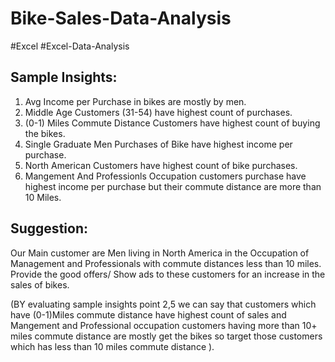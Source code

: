 # Bike-Sales-Data-Analysis

#Excel #Excel-Data-Analysis

Sample Insights:
-
1. Avg Income per Purchase in bikes are mostly by men.
2. Middle Age Customers (31-54) have highest count of purchases.
3. (0-1) Miles Commute Distance Customers have highest count of buying the bikes.
4. Single Graduate Men Purchases of Bike have highest income per purchase.
5. North American Customers have highest count of bike purchases.
6. Mangement And Professionls Occupation customers purchase have highest income per purchase but their commute distance are more than 10 Miles.

Suggestion:
-
Our Main customer are Men living in North America in the Occupation of Management and Professionals with commute distances less than 10 miles. Provide the good offers/ Show ads to these customers for  an increase in the sales of bikes.

(BY evaluating sample insights point 2,5 we can say that customers which have (0-1)Miles commute distance have highest count of sales and Mangement and Professional occupation customers having more than 10+ miles commute distance are mostly get the bikes so target those customers which has less than 10 miles commute distance ).
